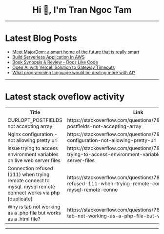 <h1 align="center">Hi 👋, I'm Tran Ngoc Tam</h1>

---

# Latest Blog Posts 
<!-- BLOG-POST-LIST:START -->
- [Meet MajorDom: a smart home of the future that is really smart](https://dev.to/markparker5/meet-majordom-a-smart-home-of-the-future-that-is-really-smart-22gk)
- [Build Serverless Application In AWS](https://dev.to/anson_ly/build-serverless-application-in-aws-4b2i)
- [Book Synopsis &amp; Review - Docs Like Code](https://dev.to/dreamlogic/book-synopsis-review-docs-like-code-5g7c)
- [Open AI with Vercel: Solution to Gateway Timeouts](https://dev.to/buildwebcrumbs/open-ai-with-vercel-a-way-around-gateway-timeouts-1ec9)
- [What programming language would be dealing more with AI?](https://dev.to/gaebh/what-programming-language-would-be-dealing-more-with-ai-kgh)
<!-- BLOG-POST-LIST:END -->

---

# Latest stack oveflow activity
<table>
  <tr><th>Title</th><th>Link</th></tr>
  <!-- STACKOVERFLOW:START --><tr><td>CURLOPT_POSTFIELDS not accepting array</td><td>https://stackoverflow.com/questions/78557696/curlopt-postfields-not-accepting-array</td></tr><tr><td>Nginx configuration - not allowing pretty url</td><td>https://stackoverflow.com/questions/78557688/nginx-configuration-not-allowing-pretty-url</td></tr><tr><td>Issue trying to access environment variables on live web server files</td><td>https://stackoverflow.com/questions/78557600/issue-trying-to-access-environment-variables-on-live-web-server-files</td></tr><tr><td>Connection refused &lpar;111&rpar; when trying remote connect to mysql. mysql remote connect works via php [duplicate]</td><td>https://stackoverflow.com/questions/78557563/connection-refused-111-when-trying-remote-connect-to-mysql-mysql-remote-conne</td></tr><tr><td>Why is tab not working as a .php file but works as a .html file?</td><td>https://stackoverflow.com/questions/78557535/why-is-tab-not-working-as-a-php-file-but-works-as-a-html-file</td></tr><!-- STACKOVERFLOW:END -->
</table>

---


